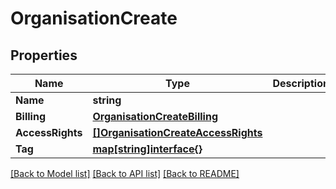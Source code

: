 # OrganisationCreate

## Properties
Name | Type | Description | Notes
------------ | ------------- | ------------- | -------------
**Name** | **string** |  | [optional] 
**Billing** | [**OrganisationCreateBilling**](organisationCreate_billing.md) |  | [optional] 
**AccessRights** | [**[]OrganisationCreateAccessRights**](organisationCreate_accessRights.md) |  | [optional] 
**Tag** | [**map[string]interface{}**](.md) |  | [optional] 

[[Back to Model list]](../README.md#documentation-for-models) [[Back to API list]](../README.md#documentation-for-api-endpoints) [[Back to README]](../README.md)


